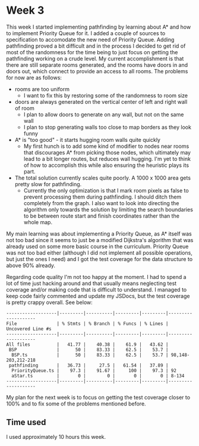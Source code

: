 # Week 3

This week I started implementing pathfinding by learning about A\* and how to implement Priority Queue for it. I added a couple of sources to specification to accomodate the new need of Priority Queue. Adding pathfinding proved a bit difficult and in the process I decided to get rid of most of the randomness for the time being to just focus on getting the pathfinding working on a crude level. My current accomplishment is that there are still separate rooms generated, and the rooms have doors in and doors out, which connect to provide an access to all rooms. The problems for now are as follows:

- rooms are too uniform
  - I want to fix this by restoring some of the randomness to room size
- doors are always generated on the vertical center of left and right wall of room
  - I plan to allow doors to generate on any wall, but not on the same wall
  - I plan to stop generating walls too close to map borders as they look funny
- A\* is "too good" - it starts hugging room walls quite quickly
  - My first hunch is to add some kind of modifier to nodes near rooms that discourages A\* from picking those nodes, which ultimately may lead to a bit longer routes, but reduces wall hugging. I'm yet to think of how to accomplish this while also ensuring the heuristic plays its part.
- The total solution currently scales quite poorly. A 1000 x 1000 area gets pretty slow for pathfinding.
  - Currently the only optimization is that I mark room pixels as false to prevent processing them during pathfinding. I should ditch them completely from the graph. I also want to look into directing the algorithm only towards the solution by limiting the search boundaries to be between route start and finish coordinates rather than the whole map.

My main learning was about implementing a Priority Queue, as A\* itself was not too bad since it seems to just be a modified Dijkstra's algorithm that was already used on some more basic course in the curriculum. Priority Queue was not too bad either (although I did not implement all possible operations, but just the ones I need) and I got the test coverage for the data structure to above 90% already.

Regarding code quality I'm not too happy at the moment. I had to spend a lot of time just hacking around and that usually means neglecting test coverage and/or making code that is difficult to understand. I managed to keep code fairly commented and update my JSDocs, but the test coverage is pretty crappy overall. See below:

```
-------------------|---------|----------|---------|---------|--------------------
File               | % Stmts | % Branch | % Funcs | % Lines | Uncovered Line #s
-------------------|---------|----------|---------|---------|--------------------
All files          |   41.77 |    40.38 |    61.9 |   43.62 |
 BSP               |      50 |    83.33 |    62.5 |    53.7 |
  BSP.ts           |      50 |    83.33 |    62.5 |    53.7 | 98,148-203,212-218
 pathfinding       |   36.73 |     27.5 |   61.54 |   37.89 |
  PriorityQueue.ts |    97.3 |    91.67 |     100 |    97.3 | 92
  aStar.ts         |       0 |        0 |       0 |       0 | 8-134
-------------------|---------|----------|---------|---------|--------------------
```

My plan for the next week is to focus on getting the test coverage closer to 100% and to fix some of the problems mentioned before.

## Time used

I used approximately 10 hours this week.
